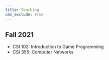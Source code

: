 ```yaml
---
title: Teaching
cms_exclude: true
---
```

## Fall 2021
* CSI 102: Introduction to Game Programming
* CSI 355: Computer Networks